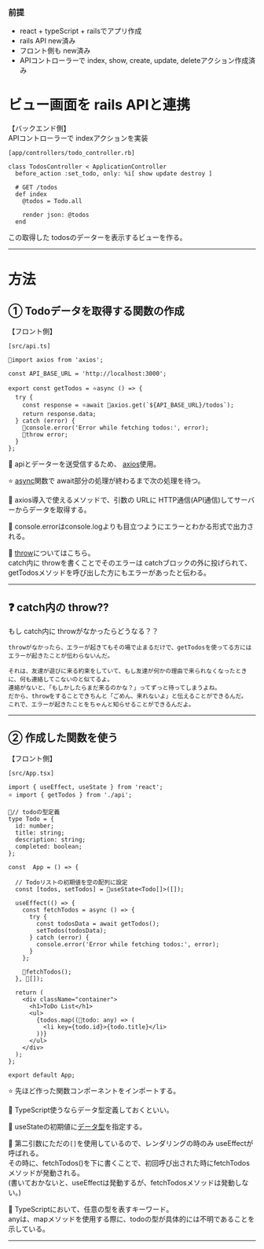 ### 前提
- react + typeScript + railsでアプリ作成
- rails API new済み
- フロント側も new済み
- APIコントローラーで index, show, create, update, deleteアクション作成済み

# ビュー画面を rails APIと連携
【バックエンド側】  
APIコントローラーで indexアクションを実装
~~~
[app/controllers/todo_controller.rb]

class TodosController < ApplicationController
  before_action :set_todo, only: %i[ show update destroy ]

  # GET /todos
  def index
    @todos = Todo.all

    render json: @todos
  end
~~~
この取得した todosのデーターを表示するビューを作る。
***

# 方法
## ① Todoデータを取得する関数の作成
【フロント側】  
~~~
[src/api.ts]

🩵import axios from 'axios';

const API_BASE_URL = 'http://localhost:3000';

export const getTodos = ⭐️async () => {
  try {
    const response = ⭐️await 💜axios.get(`${API_BASE_URL}/todos`);
    return response.data;
  } catch (error) {
    💚console.error('Error while fetching todos:', error);
    🧡throw error;
  }
};
~~~
🩵 apiとデーターを送受信するため、 [axios](https://github.com/Tarara33/TIL/blob/main/JavaScript/API/axios.md)使用。

⭐️ [async](https://github.com/Tarara33/TIL/blob/main/JavaScript/%E5%87%A6%E7%90%86/%E9%9D%9E%E5%90%8C%E6%9C%9F%E5%87%A6%E7%90%86%E3%81%AE%E6%96%B9%E6%B3%95/Async%E3%83%BBAwait.md)関数で await部分の処理が終わるまで次の処理を待つ。

💜 axios導入で使えるメソッドで、引数の URLに HTTP通信(API通信)してサーバーからデータを取得する。

💚 console.errorはconsole.logよりも目立つようにエラーとわかる形式で出力される。

🧡 [throw](https://github.com/Tarara33/TIL/blob/main/JavaScript/JS%E4%BE%8B%E5%A4%96%E5%87%A6%E7%90%86.md#throw)についてはこちら。  
catch内に throwを書くことでそのエラーは catchブロックの外に投げられて、  
getTodosメソッドを呼び出した方にもエラーがあったと伝わる。
***

## ❓ catch内の throw??
もし catch内に throwがなかったらどうなる？？
~~~
throwがなかったら、エラーが起きてもその場で止まるだけで、getTodosを使ってる方にはエラーが起きたことが伝わらないんだ。

それは、友達が遊びに来る約束をしていて、もし友達が何かの理由で来られなくなったときに、何も連絡してこないのと似てるよ。
連絡がないと、「もしかしたらまだ来るのかな？」ってずっと待ってしまうよね。
だから、throwをすることできちんと「ごめん、来れないよ」と伝えることができるんだ。
これで、エラーが起きたことをちゃんと知らせることができるんだよ。
~~~
***

## ② 作成した関数を使う
【フロント側】  
~~~
[src/App.tsx]

import { useEffect, useState } from 'react';
⭐️ import { getTodos } from './api';

🩷// todoの型定義
type Todo = {
  id: number;
  title: string;
  description: string;
  completed: boolean;
};

const  App = () => {

  // Todoリストの初期値を空の配列に設定
  const [todos, setTodos] = 💛useState<Todo[]>([]);

  useEffect(() => {
    const fetchTodos = async () => {
      try {
        const todosData = await getTodos();
        setTodos(todosData);
      } catch (error) {
        console.error('Error while fetching todos:', error);
      }
    };

    💙fetchTodos();
  }, 💙[]);

  return (
    <div className="container">
      <h1>ToDo List</h1>
      <ul>
        {todos.map((🤍todo: any) => (
          <li key={todo.id}>{todo.title}</li>
        ))}
      </ul>
    </div>
  );
};

export default App;
~~~
⭐️ 先ほど作った関数コンポーネントをインポートする。

🩷 TypeScript使うならデータ型定義しておくといい。

💛 useStateの初期値に[データ型](https://github.com/Tarara33/TIL/blob/main/React/React%20ver18/%E3%82%B3%E3%83%B3%E3%83%9D%E3%83%BC%E3%83%8D%E3%83%B3%E3%83%88/%E3%83%95%E3%83%83%E3%82%AF/useState/%E3%83%A1%E3%83%A2/%E5%88%9D%E6%9C%9F%E5%80%A4%E3%81%AE%E8%A8%AD%E5%AE%9A.md#%E3%83%87%E3%83%BC%E3%82%BF%E5%9E%8B%E3%82%92%E6%8C%87%E5%AE%9A%E3%81%99%E3%82%8B)を指定する。

💙 第二引数にただの`[]`を使用しているので、レンダリングの時のみ useEffectが呼ばれる。  
その時に、fetchTodos()を下に書くことで、初回呼び出された時にfetchTodosメソッドが発動される。  
(書いておかないと、useEffectは発動するが、fetchTodosメソッドは発動しない。)

🤍 TypeScriptにおいて、任意の型を表すキーワード。  
anyは、mapメソッドを使用する際に、todoの型が具体的には不明であることを示している。
***

